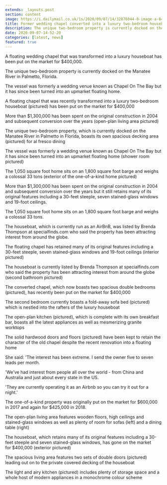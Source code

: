 ```yaml
---
extends: _layouts.post
section: content
image: https://i.dailymail.co.uk/1s/2020/09/07/14/32876044-0-image-a-84_1599484466693.jpg 
title: Former wedding chapel converted into a luxury two-bedroom houseboat hits the market for $400,000 
description: The unique two-bedroom property is currently docked on the Manatee River in Palmetto, Florida. More than $1,300,000 has been spent on the original construction in 2004 and subsequent conversion. 
date: 2020-09-07-14-52-20 
categories: [latest, news] 
featured: true 
--- 
```

A floating wedding chapel that was transformed into a luxury houseboat has been put on the market for $400,000.

The unique two-bedroom property is currently docked on the Manatee River in Palmetto, Florida. 

The vessel was formerly a wedding venue known as Chapel On The Bay but it has since been turned into an upmarket floating home.

A floating chapel that was recently transformed into a luxury two-bedroom houseboat (pictured) has been put on the market for $400,000

More than $1,300,000 has been spent on the original construction in 2004 and subsequent conversion over the years (open-plan living area pictured)

The unique two-bedroom property, which is currently docked on the Manatee River in Palmetto in Florida, boasts its own spacious decking area (pictured) for al fresco dining 

The vessel was formerly a wedding venue known as Chapel On The Bay but it has since been turned into an upmarket floating home (shower room pictured)

The 1,050 square foot home sits on an 1,800 square foot barge and weighs a colossal 33 tons (exterior of the one-of-a-kind home pictured)

More than $1,300,000 has been spent on the original construction in 2004 and subsequent conversion over the years but it still retains many of its original features including a 30-feet steeple, seven stained-glass windows and 19-foot ceilings.

The 1,050 square foot home sits on an 1,800 square foot barge and weighs a colossal 33 tons.

The houseboat, which is currently run as an AirBnB, was listed by Brenda Thompson at specialfinds.com who said the property has been attracting interest from around the globe.

The floating chapel has retained many of its original features including a 30-feet steeple, seven stained-glass windows and 19-foot ceilings (interior pictured)

The houseboat is currently listed by Brenda Thompson at specialfinds.com who said the property has been attracting interest from around the globe (second bathroom pictured)

The converted chapel, which now boasts two spacious double bedrooms (pictured), has recently been put on the market for $400,000

The second bedroom currently boasts a fold-away sofa bed (pictured) which is nestled into the rafters of the luxury houseboat

The open-plan kitchen (pictured), which is complete with its own breakfast bar, boasts all the latest appliances as well as mesmerizing granite worktops

The solid hardwood doors and floors (pictured) have been kept to retain the character of the old chapel despite the recent renovation into a floating home

She said: 'The interest has been extreme. I send the owner five to seven leads per month.

'We've had interest from people all over the world - from China and Australia and just about every state in the US.

'They are currently operating it as an Airbnb so you can try it out for a night.' 

The one-of-a-kind property was originally put on the market for $600,000 in 2017 and again for $425,000 in 2018.

The open-plan living area features wooden floors, high ceilings and stained-glass windows as well as plenty of room for sofas (left) and a dining table (right) 

The houseboat, which retains many of its original features including a 30-feet steeple and seven stained-glass windows, has gone on the market for $400,000 (exterior pictured) 

The spacious living area features two sets of double doors (pictured) leading out on to the private covered decking of the houseboat 

The light and airy kitchen (pictured) includes plenty of storage space and a whole host of modern appliances in a monochrome colour scheme

